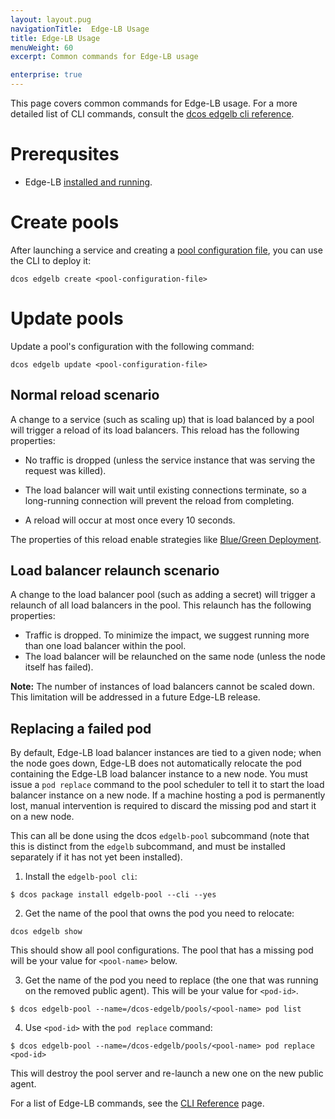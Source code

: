 ```yaml
---
layout: layout.pug
navigationTitle:  Edge-LB Usage
title: Edge-LB Usage
menuWeight: 60
excerpt: Common commands for Edge-LB usage

enterprise: true
---
```


This page covers common commands for Edge-LB usage. For a more detailed list of CLI commands, consult the [dcos edgelb cli reference](/services/edge-lb/1.0/cli-reference/).

# Prerequsites

- Edge-LB [installed and running](/services/edge-lb/1.0/installing/).

# Create pools

After launching a service and creating a [pool configuration file](/services/edge-lb/1.0/pool-configuration), you can use the CLI to deploy it:

```
dcos edgelb create <pool-configuration-file>
```

# Update pools

Update a pool's configuration with the following command:

```
dcos edgelb update <pool-configuration-file>
```

## Normal reload scenario

A change to a service (such as scaling up) that is load balanced by a pool will trigger a reload of its load balancers. This reload has the following properties:

* No traffic is dropped (unless the service instance that was serving the request was killed).

* The load balancer will wait until existing connections terminate, so a long-running connection will prevent the reload from completing.

* A reload will occur at most once every 10 seconds.

The properties of this reload enable strategies like
[Blue/Green Deployment](/services/edge-lb/1.0/tutorials/blue-green-deploy).

## Load balancer relaunch scenario

A change to the load balancer pool (such as adding a secret) will trigger a relaunch of all load balancers in the pool. This relaunch has the following properties:

- Traffic is dropped. To minimize the impact, we suggest running more than one load balancer within the pool.
- The load balancer will be relaunched on the same node (unless the node itself has failed).

**Note:** The number of instances of load balancers cannot be scaled down. This limitation will be addressed in a future Edge-LB release.

## Replacing a failed pod

By default, Edge-LB load balancer instances are tied to a given node; when the node goes down, Edge-LB does not automatically relocate the pod containing the Edge-LB load balancer instance to a new node. You must issue a `pod replace` command to the pool scheduler to tell it to start the load balancer instance on a new node. If a machine hosting a pod is permanently lost, manual intervention is required to discard the missing pod and start it on a new node.

This can all be done using the dcos `edgelb-pool` subcommand (note that this is distinct from the `edgelb` subcommand, and must be installed separately if it has not yet been installed).

1. Install the `edgelb-pool cli`:

```
$ dcos package install edgelb-pool --cli --yes
```

2. Get the name of the pool that owns the pod you need to relocate:

```
dcos edgelb show
```

This should show all pool configurations. The pool that has a missing pod will be your value for `<pool-name>` below.

3. Get the name of the pod you need to replace (the one that was running on the removed public agent). This will be your value for `<pod-id>`.

```
$ dcos edgelb-pool --name=/dcos-edgelb/pools/<pool-name> pod list
```

4. Use `<pod-id>` with the `pod replace` command:

```
$ dcos edgelb-pool --name=/dcos-edgelb/pools/<pool-name> pod replace <pod-id>
```

This will destroy the pool server and re-launch a new one on the new public agent.

For a list of Edge-LB commands, see the [CLI Reference](/services/edge-lb/1.0/cli-reference/) page.
